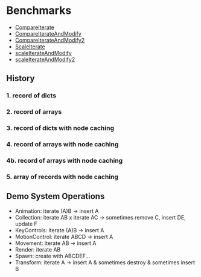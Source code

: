 # Benchmarks

- [CompareIterate](./build/CompareIterate.html)
- [CompareIterateAndModify](./build/CompareIterateAndModify.html)
- [CompareIterateAndModify2](./build/CompareIterateAndModify2.html)
- [ScaleIterate](./build/ScaleIterate.html)
- [scaleIterateAndModify](./build/scaleIterateAndModify.html)
- [scaleIterateAndModify2](./build/scaleIterateAndModify2.html)

## History

### 1. record of dicts

### 2. record of arrays

### 3. record of dicts with node caching

### 4. record of arrays with node caching

### 4b. record of arrays with node caching

### 5. array of records with node caching

## Demo System Operations

- Animation: iterate (A)B -> insert A
- Collection: iterate AB x iterate AC -> sometimes remove C, insert DE, update F
- KeyControls: iterate (A)B -> insert A
- MotionControl: iterate ABCD -> insert A
- Movement: iterate AB -> insert A
- Render: iterate AB
- Spawn: create with ABCDEF...
- Transform: iterate A -> insert A & sometimes destroy & sometimes insert B
